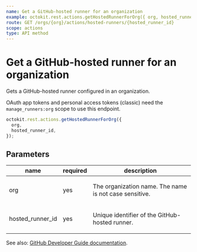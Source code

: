 ```yaml
---
name: Get a GitHub-hosted runner for an organization
example: octokit.rest.actions.getHostedRunnerForOrg({ org, hosted_runner_id })
route: GET /orgs/{org}/actions/hosted-runners/{hosted_runner_id}
scope: actions
type: API method
---
```


# Get a GitHub-hosted runner for an organization

Gets a GitHub-hosted runner configured in an organization.

OAuth app tokens and personal access tokens (classic) need the `manage_runners:org` scope to use this endpoint.

```js
octokit.rest.actions.getHostedRunnerForOrg({
  org,
  hosted_runner_id,
});
```

## Parameters

<table>
  <thead>
    <tr>
      <th>name</th>
      <th>required</th>
      <th>description</th>
    </tr>
  </thead>
  <tbody>
    <tr><td>org</td><td>yes</td><td>

The organization name. The name is not case sensitive.

</td></tr>
<tr><td>hosted_runner_id</td><td>yes</td><td>

Unique identifier of the GitHub-hosted runner.

</td></tr>
  </tbody>
</table>

See also: [GitHub Developer Guide documentation](https://docs.github.com/rest/actions/hosted-runners#get-a-github-hosted-runner-for-an-organization).
